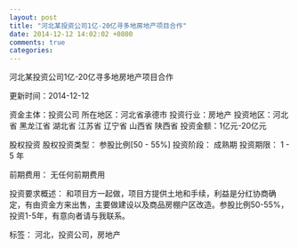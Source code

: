 ```yaml
---
layout: post
title: "河北某投资公司1亿-20亿寻多地房地产项目合作"
date: 2014-12-12 14:02:02 +0800
comments: true
categories: 
---
```

河北某投资公司1亿-20亿寻多地房地产项目合作



更新时间：2014-12-12

资金主体：投资公司
所在地区：河北省承德市
投资行业：房地产
投资地区：河北省 黑龙江省 湖北省 江苏省 辽宁省 山西省 陕西省
投资金额：1亿元-20亿元

股权投资
股权投资类型：
                            参股比例[50 - 55%] 
                                                                                投资阶段：
                            成熟期 
                                                                                                                                        投资期限：
                            1 - 5 年

前期费用：
无任何前期费用

投资要求概述：
和项目方一起做，项目方提供土地和手续，利益是分红协商确定，有由资金方来出售，主要做建设以及商品房棚户区改造。参股比例50-55%，投资1-5年，有意向者请与我联系。

标签：
河北，投资公司，房地产


